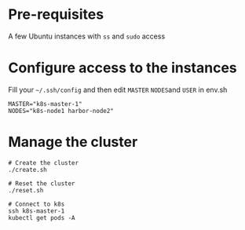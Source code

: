 # Pre-requisites

A few Ubuntu instances with `ss` and `sudo` access

# Configure access to the instances

Fill your  `~/.ssh/config` and then edit `MASTER` `NODES`and `USER` in env.sh

```shell
MASTER="k8s-master-1"
NODES="k8s-node1 harbor-node2"

```

# Manage the cluster

```shell
# Create the cluster
./create.sh

# Reset the cluster
./reset.sh

# Connect to k8s
ssh k8s-master-1
kubectl get pods -A
```
